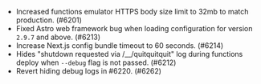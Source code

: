 - Increased functions emulator HTTPS body size limit to 32mb to match production. (#6201)
- Fixed Astro web framework bug when loading configuration for version `2.9.7` and above. (#6213)
- Increase Next.js config bundle timeout to 60 seconds. (#6214)
- Hides "shutdown requested via /\_\_/quitquitquit" log during functions deploy when `--debug` flag is not passed. (#6212)
- Revert hiding debug logs in #6220. (#6262)

